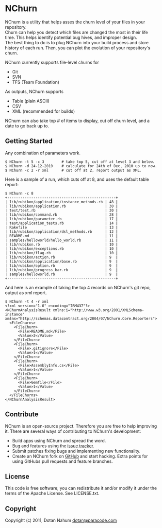 NChurn
======

NChurn is a utility that helps asses the churn level of your files in your repository.  
Churn can help you detect which files are changed the most in their life time. This helps identify potential bug hives, and improper design.  
The best thing to do is to plug NChurn into your build process and store history of each run. Then, you can plot the evolution of your repository's churn.  


NChurn currently supports file-level churns for

* Git
* SVN
* TFS (Team Foundation)


As outputs, NChurn supports

* Table (plain ASCII)
* CSV
* XML (recommended for builds)


NChurn can also take top # of items to display, cut off churn level, and a date to go back up to.

Getting Started
---------------
Any combination of parameters work.

	$ NChurn -t 5 -c 3        # take top 5, cut off at level 3 and below.
	$ NChurn -d 24-12-2010    # calculate for 24th of Dec, 2010 up to now.
	$ NChurn -c 2 -r xml      # cut off at 2, report output as XML.

Here is a sample of a run, which cuts off at 8, and uses the default table report:

	$ NChurn -c 8
	+--------------------------------------------------+
	| lib/rubikon/application/instance_methods.rb | 48 |
	| lib/rubikon/application.rb                  | 30 |
	| test/test.rb                                | 30 |
	| lib/rubikon/command.rb                      | 28 |
	| lib/rubikon/parameter.rb                    | 17 |
	| test/application_tests.rb                   | 14 |
	| Rakefile                                    | 13 |
	| lib/rubikon/application/dsl_methods.rb      | 12 |
	| README.md                                   | 11 |
	| samples/helloworld/hello_world.rb           | 11 |
	| lib/rubikon.rb                              | 10 |
	| lib/rubikon/exceptions.rb                   | 10 |
	| lib/rubikon/flag.rb                         | 10 |
	| lib/rubikon/action.rb                       | 9  |
	| lib/rubikon/application/base.rb             | 9  |
	| lib/rubikon/option.rb                       | 9  |
	| lib/rubikon/progress_bar.rb                 | 9  |
	| samples/helloworld.rb                       | 9  |
	+--------------------------------------------------+

And here is an example of taking the top 4 records on NChurn's git repo, output as xml report.

	$ NChurn -t 4 -r xml
	<?xml version="1.0" encoding="IBM437"?>
	<NChurnAnalysisResult xmlns:i="http://www.w3.org/2001/XMLSchema-instance" xmlns="http://schemas.datacontract.org/2004/07/NChurn.Core.Reporters">
	  <FileChurns>
	    <FileChurn>
	      <File>README.md</File>
	      <Value>2</Value>
	    </FileChurn>
	    <FileChurn>
	      <File>.gitignore</File>
	      <Value>1</Value>
	    </FileChurn>
	    <FileChurn>
	      <File>AssemblyInfo.cs</File>
	      <Value>1</Value>
	    </FileChurn>
	    <FileChurn>
	      <File>Gemfile</File>
	      <Value>1</Value>
	    </FileChurn>
	  </FileChurns>
	</NChurnAnalysisResult>

Contribute
----------

NChurn is an open-source project. Therefore you are free to help improving it.
There are several ways of contributing to NChurn's development:

* Build apps using NChurn and spread the word.
* Bug and features using the [issue tracker][2].
* Submit patches fixing bugs and implementing new functionality.
* Create an NChurn fork on [GitHub][1] and start hacking. Extra points for using GitHubs pull requests and feature branches.

License
-------

This code is free software; you can redistribute it and/or modify it under the
terms of the Apache License. See LICENSE.txt.

Copyright
---------

Copyright (c) 2011, Dotan Nahum <dotan@paracode.com>


[1]: http://github.com/jondot/nchurn
[2]: http://github.com/jondot/nchurn/issues
